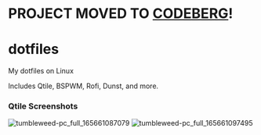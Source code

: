 # PROJECT MOVED TO [CODEBERG](https://codeberg.org/cruzin/dotfiles)!

# dotfiles
My dotfiles on Linux

Includes Qtile, BSPWM, Rofi, Dunst, and more.

### Qtile Screenshots

![tumbleweed-pc_full_165661087079](https://user-images.githubusercontent.com/457202/176743412-8ded8a87-e26a-4b99-ab2c-096ab9270e27.png)
![tumbleweed-pc_full_165661097495](https://user-images.githubusercontent.com/457202/176743466-b016df16-a20d-4616-bb78-3cde439a978e.png)
